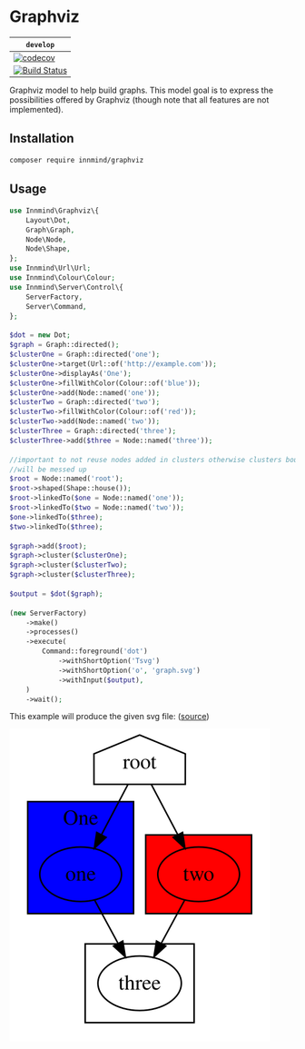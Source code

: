 # Graphviz

| `develop` |
|-----------|
| [![codecov](https://codecov.io/gh/Innmind/Graphviz/branch/develop/graph/badge.svg)](https://codecov.io/gh/Innmind/Graphviz) |
| [![Build Status](https://github.com/Innmind/Graphviz/workflows/CI/badge.svg)](https://github.com/Innmind/Graphviz/actions?query=workflow%3ACI) |

Graphviz model to help build graphs. This model goal is to express the possibilities offered by Graphviz (though note that all features are not implemented).

## Installation

```sh
composer require innmind/graphviz
```

## Usage

```php
use Innmind\Graphviz\{
    Layout\Dot,
    Graph\Graph,
    Node\Node,
    Node\Shape,
};
use Innmind\Url\Url;
use Innmind\Colour\Colour;
use Innmind\Server\Control\{
    ServerFactory,
    Server\Command,
};

$dot = new Dot;
$graph = Graph::directed();
$clusterOne = Graph::directed('one');
$clusterOne->target(Url::of('http://example.com'));
$clusterOne->displayAs('One');
$clusterOne->fillWithColor(Colour::of('blue'));
$clusterOne->add(Node::named('one'));
$clusterTwo = Graph::directed('two');
$clusterTwo->fillWithColor(Colour::of('red'));
$clusterTwo->add(Node::named('two'));
$clusterThree = Graph::directed('three');
$clusterThree->add($three = Node::named('three'));

//important to not reuse nodes added in clusters otherwise clusters boundaries
//will be messed up
$root = Node::named('root');
$root->shaped(Shape::house());
$root->linkedTo($one = Node::named('one'));
$root->linkedTo($two = Node::named('two'));
$one->linkedTo($three);
$two->linkedTo($three);

$graph->add($root);
$graph->cluster($clusterOne);
$graph->cluster($clusterTwo);
$graph->cluster($clusterThree);

$output = $dot($graph);

(new ServerFactory)
    ->make()
    ->processes()
    ->execute(
        Command::foreground('dot')
            ->withShortOption('Tsvg')
            ->withShortOption('o', 'graph.svg')
            ->withInput($output),
    )
    ->wait();
```

This example will produce the given svg file: ([source](graph.dot))

![](graph.svg)
